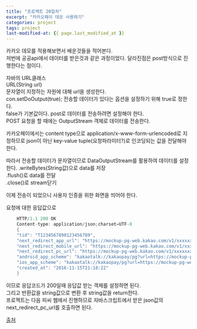 ```yaml
---
title: "프로젝트 20일차"
excerpt: "카카오페이 데모 사용하기"
categories: project
tags: project
last-modified-at: {{ page.last_modified_at }}
---
```


카카오 데모를 적용해보면서 배운것들을 적어본다.  
저번에 공공api에서 데이터를 받은것과 같은 과정이었다. 달라진점은 post방식으로 진행한다는 점이다.  

자바의 URL클래스  
URL(String url)  
문자열이 지정하는 자원에 대해 url을 생성한다.  
con.setDoOutput(true);  전송할 데이터가 있다는 옵션을 설정하기 위해 true로 정한다.  
false가 기본값이다. post로 데이터를 전송하려면 설정해야 한다.  
POST 요청을 할 때에는 OutputStream 객체로 데이터를 전송한다.  
    
  
카카오페이에서는 content type으로 application/x-www-form-urlencoded로 지정하므로 json이 아닌
key-value tuple(요청파라미터?)로 인코딩되는 값을 전달해야 한다.  
  
따라서 전송할 데이터가 문자열이므로 DataOutputStream를 활용하여 데이터를 설정한다.
.writeBytes(String값)으로 data를 저장  
.flush()로 data를 전달  
.close()로 stream닫기  

이제 전송이 되었으니 사용자 인증을 위한 화면을 띄어야 한다.

요청에 대한 응답값으로

```java
	HTTP/1.1 200 OK
	Content-type: application/json;charset=UTF-8
	{
	"tid": "T1234567890123456789",
	"next_redirect_app_url": "https://mockup-pg-web.kakao.com/v1/xxxxxxxxxx/aInfo",
	"next_redirect_mobile_url": "https://mockup-pg-web.kakao.com/v1/xxxxxxxxxx/mInfo",
	"next_redirect_pc_url": "https://mockup-pg-web.kakao.com/v1/xxxxxxxxxx/info",
	"android_app_scheme": "kakaotalk://kakaopay/pg?url=https://mockup-pg-web.kakao.com/v1/xxxxxxxxxx/order",
	"ios_app_scheme": "kakaotalk://kakaopay/pg?url=https://mockup-pg-web.kakao.com/v1/xxxxxxxxxx/order",
	"created_at": "2016-11-15T21:18:22"
	}
```

이므로 응답코드가 200일때 응답값 받는 객체를 설정하면 된다.  
그리고 반환값을 string값으로 변환 후 string값을 return한다.  
프로젝트는 다음 피씨 웹에서 진행하므로 자바스크립트에서 받은 json값의 next_redirect_pc_url를 호출하면 된다.  

[출처](https://blog.naver.com/PostView.naver?blogId=dudghks2814&logNo=222470808715)